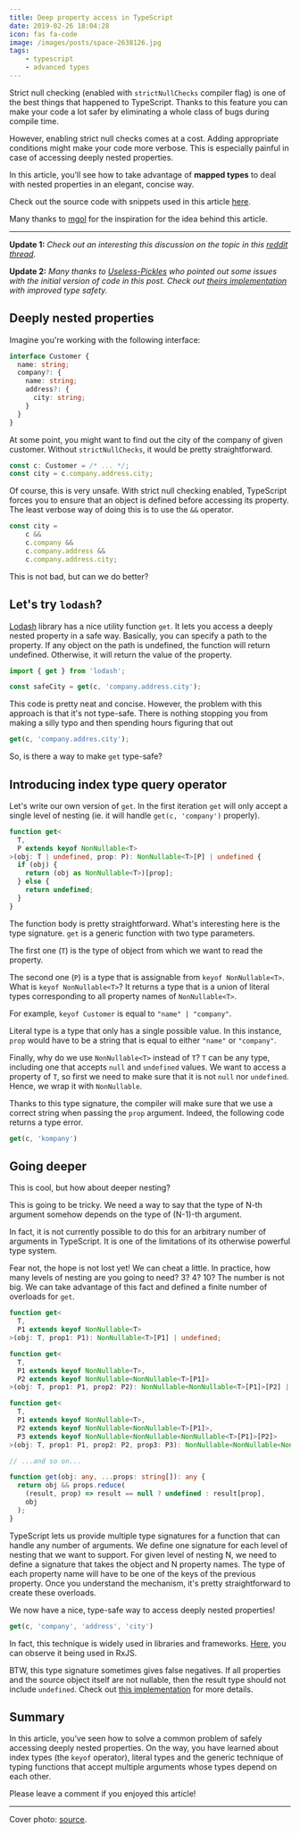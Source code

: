```yaml
---
title: Deep property access in TypeScript
date: 2019-02-26 18:04:28
icon: fas fa-code
image: /images/posts/space-2638126.jpg
tags:
    - typescript
    - advanced types
---
```


Strict null checking (enabled with `strictNullChecks` compiler flag) is one of the best things that happened to TypeScript. Thanks to this feature you can make your code a lot safer by eliminating a whole class of bugs during compile time.

However, enabling strict null checks comes at a cost. Adding appropriate conditions might make your code more verbose. This is especially painful in case of accessing deeply nested properties.

In this article, you'll see how to take advantage of **mapped types** to deal with nested properties in an elegant, concise way.

Check out the source code with snippets used in this article [here](https://stackblitz.com/edit/deep-properties).

Many thanks to [mgol](https://twitter.com/m_gol) for the inspiration for the idea behind this article.

---

**Update 1:** *Check out an interesting this discussion on the topic in this [reddit thread](https://www.reddit.com/r/typescript/comments/aynx0o/safe_deep_property_access_in_typescript/).*

**Update 2:** *Many thanks to [Useless-Pickles](https://www.reddit.com/user/Useless-Pickles) who pointed out some issues with the initial version of code in this post. Check out [theirs implementation](https://www.reddit.com/r/typescript/comments/aynx0o/safe_deep_property_access_in_typescript/ei65qw6/?context=3) with improved type safety.*


## Deeply nested properties

Imagine you're working with the following interface:

```typescript
interface Customer {
  name: string;
  company?: {
    name: string;
    address?: {
      city: string;
    }
  }
}
```

At some point, you might want to find out the city of the company of given customer. Without `strictNullChecks`, it would be pretty straightforward. 

```typescript
const c: Customer = /* ... */;
const city = c.company.address.city;
```

Of course, this is very unsafe. With strict null checking enabled, TypeScript forces you to ensure that an object is defined before accessing its property. The least verbose way of doing this is to use the `&&` operator.

```typescript
const city = 
    c && 
    c.company && 
    c.company.address && 
    c.company.address.city;
```

This is not bad, but can we do better?

## Let's try `lodash`?

[Lodash](https://lodash.com) library has a nice utility function `get`. It lets you access a deeply nested property in a safe way. Basically, you can specify a path to the property. If any object on the path is undefined, the function will return undefined. Otherwise, it will return the value of the property.

```typescript
import { get } from 'lodash';

const safeCity = get(c, 'company.address.city');
```

This code is pretty neat and concise. However, the problem with this approach is that it's not type-safe. There is nothing stopping you from making a silly typo and then spending hours figuring that out

```typescript
get(c, 'company.addres.city');
```

So, is there a way to make `get` type-safe?

## Introducing index type query operator

Let's write our own version of `get`. In the first iteration `get` will only accept a single level of nesting (ie. it will handle `get(c, 'company')` properly).

```typescript
function get<
  T, 
  P extends keyof NonNullable<T>
>(obj: T | undefined, prop: P): NonNullable<T>[P] | undefined {
  if (obj) {
    return (obj as NonNullable<T>)[prop];
  } else {
    return undefined;
  }
}
```

The function body is pretty straightforward. What's interesting here is the type signature. `get` is a generic function with two type parameters. 

The first one (`T`) is the type of object from which we want to read the property.

The second one (`P`) is a type that is assignable from `keyof NonNullable<T>`. What is `keyof NonNullable<T>`? It returns a type that is a union of literal types corresponding to all property names of `NonNullable<T>`.

For example, `keyof Customer` is equal to `"name" | "company"`.

Literal type is a type that only has a single possible value. In this instance, `prop` would have to be a string that is equal to either `"name"` or `"company"`.

Finally, why do we use `NonNullable<T>` instead of `T`? `T` can be any type, including one that accepts `null` and `undefined` values. We want to access a property of `T`, so first we need to make sure that it is not `null` nor `undefined`. Hence, we wrap it with `NonNullable`.

Thanks to this type signature, the compiler will make sure that we use a correct string when passing the `prop` argument. Indeed, the following code returns a type error.

```typescript
get(c, 'kompany')
```

## Going deeper

This is cool, but how about deeper nesting?

This is going to be tricky. We need a way to say that the type of N-th argument somehow depends on the type of (N-1)-th argument.

In fact, it is not currently possible to do this for an arbitrary number of arguments in TypeScript. It is one of the limitations of its otherwise powerful type system.

Fear not, the hope is not lost yet! We can cheat a little. In practice, how many levels of nesting are you going to need? 3? 4? 10? The number is not big. We can take advantage of this fact and defined a finite number of overloads for `get`.

```typescript
function get<
  T, 
  P1 extends keyof NonNullable<T>
>(obj: T, prop1: P1): NonNullable<T>[P1] | undefined;

function get<
  T, 
  P1 extends keyof NonNullable<T>,
  P2 extends keyof NonNullable<NonNullable<T>[P1]>
>(obj: T, prop1: P1, prop2: P2): NonNullable<NonNullable<T>[P1]>[P2] | undefined;

function get<
  T, 
  P1 extends keyof NonNullable<T>,
  P2 extends keyof NonNullable<NonNullable<T>[P1]>,
  P3 extends keyof NonNullable<NonNullable<NonNullable<T>[P1]>[P2]>
>(obj: T, prop1: P1, prop2: P2, prop3: P3): NonNullable<NonNullable<NonNullable<T>[P1]>[P2]>[P3] | undefined;

// ...and so on...

function get(obj: any, ...props: string[]): any {
  return obj && props.reduce(
    (result, prop) => result == null ? undefined : result[prop],
    obj
  );
}
```

TypeScript lets us provide multiple type signatures for a function that can handle any number of arguments. We define one signature for each level of nesting that we want to support. For given level of nesting N, we need to define a signature that takes the object and N property names. The type of each property name will have to be one of the keys of the previous property. Once you understand the mechanism, it's pretty straightforward to create these overloads.

We now have a nice, type-safe way to access deeply nested properties!

```typescript
get(c, 'company', 'address', 'city')
```

In fact, this technique is widely used in libraries and frameworks. [Here](https://github.com/ReactiveX/rxjs/blob/master/src/internal/util/pipe.ts), you can observe it being used in RxJS.

BTW, this type signature sometimes gives false negatives. If all properties and the source object itself are not nullable, then the result type should not include `undefined`. Check out [this implementation](https://www.reddit.com/r/typescript/comments/aynx0o/safe_deep_property_access_in_typescript/ei65qw6/?context=3) for more details.

## Summary

In this article, you've seen how to solve a common problem of safely accessing deeply nested properties. On the way, you have learned about index types (the `keyof` operator), literal types and the generic technique of typing functions that accept multiple arguments whose types depend on each other.

Please leave a comment if you enjoyed this article!

---

Cover photo: [source](https://pixabay.com/pl/photos/przestrzeń-deep-space-galaktyka-2638126/).